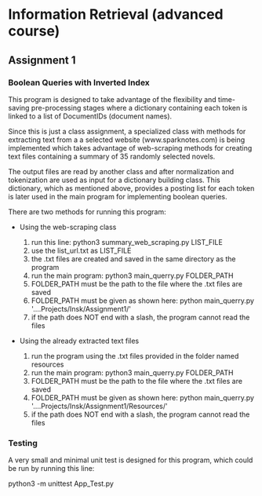 <h1>Information Retrieval (advanced course)</h1>

<h2>Assignment 1</h2>

<h3>Boolean Queries with Inverted Index</h3>
<p>This program is designed to take advantage of the flexibility and time-saving 
pre-processing stages where a dictionary containing each token is linked to a list 
of DocumentIDs (document names).</p>
<p>Since this is just a class assignment, a specialized class with methods for extracting text from a
a selected website (www.sparknotes.com) is being implemented which takes advantage of 
web-scraping methods for creating text files containing a summary of 35 randomly selected 
novels.</p>
<p>The output files are read by another class and after normalization and tokenization are used as input for a
dictionary building class. This dictionary, which as mentioned above, provides a posting list for each token is later
used in the main program for implementing boolean queries.</p>
<p>There are two methods for running this program:</p>
<ul>
<li>Using the web-scraping class</li>
<ol>
<li>run this line: python3 summary_web_scraping.py LIST_FILE</li>
<li>use the list_url.txt as LIST_FILE</li>
<li>the .txt files are created and saved in the same directory as the program</li>
<li>run the main program: python3 main_querry.py FOLDER_PATH</li>
<li>FOLDER_PATH must be the path to the file where the .txt files are saved</li>
<li>FOLDER_PATH must be given as shown here: python main_querry.py '....Projects/Insk/Assignment1/'
 </li>
<li>if the path does NOT end with a slash, the program cannot read the files</li>
</ol>
<p></p>
<li>Using the already extracted text files</li>
<ol>
<li>run the program using the .txt files provided in the folder named resources</li>
<li>run the main program: python3 main_querry.py FOLDER_PATH</li>
<li>FOLDER_PATH must be the path to the file where the .txt files are saved</li>
<li>FOLDER_PATH must be given as shown here: python main_querry.py '....Projects/Insk/Assignment1/Resources/'
 </li>
<li>if the path does NOT end with a slash, the program cannot read the files</li>
</ol>
</ul>
<h3>Testing</h3>
<p></p>
<p>A very small and minimal unit test is designed for this program, which could be run 
by running this line:</p>
<p>     python3 -m unittest App_Test.py</p>

